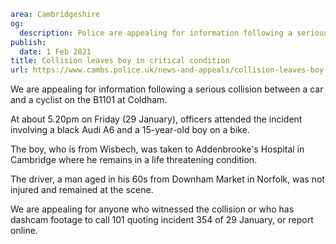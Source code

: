 ```yaml
area: Cambridgeshire
og:
  description: Police are appealing for information following a serious collision between a car and a cyclist on the B1101 at Coldham.
publish:
  date: 1 Feb 2021
title: Collision leaves boy in critical condition
url: https://www.cambs.police.uk/news-and-appeals/collision-leaves-boy-in-critical-condition
```

We are appealing for information following a serious collision between a car and a cyclist on the B1101 at Coldham.

At about 5.20pm on Friday (29 January), officers attended the incident involving a black Audi A6 and a 15-year-old boy on a bike.

The boy, who is from Wisbech, was taken to Addenbrooke's Hospital in Cambridge where he remains in a life threatening condition.

The driver, a man aged in his 60s from Downham Market in Norfolk, was not injured and remained at the scene.

We are appealing for anyone who witnessed the collision or who has dashcam footage to call 101 quoting incident 354 of 29 January, or report online.
